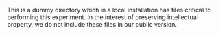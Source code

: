 This is a dummy directory which in a local installation has files critical to performing this experiment. In the interest of preserving intellectual property, we do not include these files in our public version. 
